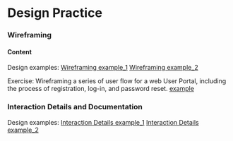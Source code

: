 # Design Practice

### Wireframing

#### Content

Design examples:
[Wireframing example_1](https://raw.githubusercontent.com/JialingJia/Interaction-Design-Tools/master/images/Wireframing%20example_1%403x.png)
[Wireframing example_2](https://raw.githubusercontent.com/JialingJia/Interaction-Design-Tools/master/images/Wireframing%20example_2%403x.png)

Exercise: Wireframing a series of user flow for a web User Portal, including the process of registration, log-in, and password reset. [example](https://raw.githubusercontent.com/JialingJia/Interaction-Design-Tools/master/images/User%20Login%20and%20Registration%20Process%403x.png)


### Interaction Details and Documentation

Design examples:
[Interaction Details example_1](https://raw.githubusercontent.com/JialingJia/Interaction-Design-Tools/master/images/Interaction%20Details%20example_1%403x.png)
[Interaction Details example_2](https://raw.githubusercontent.com/JialingJia/Interaction-Design-Tools/master/images/Interaction%20Details%20example_2%403x.png)
